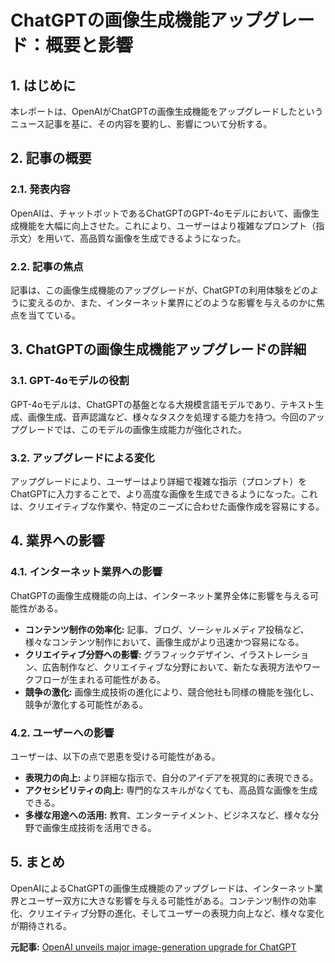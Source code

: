 # ChatGPTの画像生成機能アップグレード：概要と影響

## 1. はじめに

本レポートは、OpenAIがChatGPTの画像生成機能をアップグレードしたというニュース記事を基に、その内容を要約し、影響について分析する。

## 2. 記事の概要

### 2.1. 発表内容

OpenAIは、チャットボットであるChatGPTのGPT-4oモデルにおいて、画像生成機能を大幅に向上させた。これにより、ユーザーはより複雑なプロンプト（指示文）を用いて、高品質な画像を生成できるようになった。

### 2.2. 記事の焦点

記事は、この画像生成機能のアップグレードが、ChatGPTの利用体験をどのように変えるのか、また、インターネット業界にどのような影響を与えるのかに焦点を当てている。

## 3. ChatGPTの画像生成機能アップグレードの詳細

### 3.1. GPT-4oモデルの役割

GPT-4oモデルは、ChatGPTの基盤となる大規模言語モデルであり、テキスト生成、画像生成、音声認識など、様々なタスクを処理する能力を持つ。今回のアップグレードでは、このモデルの画像生成能力が強化された。

### 3.2. アップグレードによる変化

アップグレードにより、ユーザーはより詳細で複雑な指示（プロンプト）をChatGPTに入力することで、より高度な画像を生成できるようになった。これは、クリエイティブな作業や、特定のニーズに合わせた画像作成を容易にする。

## 4. 業界への影響

### 4.1. インターネット業界への影響

ChatGPTの画像生成機能の向上は、インターネット業界全体に影響を与える可能性がある。

* **コンテンツ制作の効率化:** 記事、ブログ、ソーシャルメディア投稿など、様々なコンテンツ制作において、画像生成がより迅速かつ容易になる。
* **クリエイティブ分野への影響:** グラフィックデザイン、イラストレーション、広告制作など、クリエイティブな分野において、新たな表現方法やワークフローが生まれる可能性がある。
* **競争の激化:** 画像生成技術の進化により、競合他社も同様の機能を強化し、競争が激化する可能性がある。

### 4.2. ユーザーへの影響

ユーザーは、以下の点で恩恵を受ける可能性がある。

* **表現力の向上:** より詳細な指示で、自分のアイデアを視覚的に表現できる。
* **アクセシビリティの向上:** 専門的なスキルがなくても、高品質な画像を生成できる。
* **多様な用途への活用:** 教育、エンターテイメント、ビジネスなど、様々な分野で画像生成技術を活用できる。

## 5. まとめ

OpenAIによるChatGPTの画像生成機能のアップグレードは、インターネット業界とユーザー双方に大きな影響を与える可能性がある。コンテンツ制作の効率化、クリエイティブ分野の進化、そしてユーザーの表現力向上など、様々な変化が期待される。



**元記事:** [OpenAI unveils major image-generation upgrade for ChatGPT](https://themorningcontext.com/internet/openai-unveils-major-image-generation-upgrade-for-chatgpt)